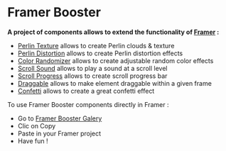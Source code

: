 # Framer Booster

**A project of components allows to extend the functionality of [Framer](https://www.framer.com) :**
* [Perlin Texture](https://github.com/yannbellot/framer-booster/blob/main/components/perlin-texture.js) allows to create Perlin clouds & texture
* [Perlin Distortion](https://github.com/yannbellot/framer-booster/blob/main/components/perlin-distortion.js) allows to create Perlin distortion effects
* [Color Randomizer](https://github.com/yannbellot/framer-booster/blob/main/components/color-randomizer.js) allows to create adjustable random color effects
* [Scroll Sound](https://github.com/yannbellot/framer-booster/blob/main/components/scroll-sound.js) allows to play a sound at a scroll level
* [Scroll Progress](https://github.com/yannbellot/framer-booster/blob/main/components/scroll-progress.js) allows to create scroll progress bar
* [Draggable](https://github.com/yannbellot/framer-booster/blob/main/components/draggable.js) allows to make element draggable within a given frame
* [Confetti](https://github.com/yannbellot/framer-booster/blob/main/components/confetti.js) allows to create a great confetti effect

To use Framer Booster components directly in Framer :
* Go to [Framer Booster Galery](https://tetragon-interest-876349.framer.app/components-en)
* Clic on Copy
* Paste in your Framer project
* Have fun !
